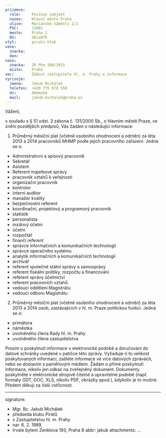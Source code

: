 ```yaml
---
prijemce: 
  role:     Povinný subjekt
  nazev:    Hlavní město Praha
  ulice:    Mariánské náměstí 2/2
  PSC:      11001
  mesto:    Praha 1
  DS:       48ia97h
styl:       pirati-klub
vase:
  znacka:   
  den:
nase:
  znacka:   ZK Pha 108/2015
  misto:    Praha
vec:        Žádost zastupitele hl. m. Prahy o informace
vyrizuje:   
  jmeno:    Jakub Michálek
  telefon:  +420 775 978 550
  ds:       4memzkm
  mail:     jakub.michalek@praha.eu
---
```


Vážení,

v souladu s § 51 odst. 3 zákona č. 131/2000 Sb., o hlavním městě Praze, ve znění pozdějších předpisů, Vás žádám o následující informace:

1. Průměrný měsíční plat (včetně osobního ohodnocení a odměn) za léta 2013 a 2014 pracovníků MHMP podle jejich pracovního zařazení. Jedná se o:

- Administrativní a spisový pracovník
- Sekretář
- Asistent
- Referent majetkové správy
- pracovník vztahů k veřejnosti
- organizační pracovník
- kontrolor
- interní auditor
- manažer kvality
- bezpečnostní referent
- koordinační, projektový a programový pracovník
- statistik
- personalista
- mzdový účetní
- účetní
- rozpočtář
- finančí referent
- správce informačních a komunikačních technologií
- správce operačního systému
- analytik informačních a komunikačních technologíí
- archivář
- referent společné státní správy a samosprávy
- referent fiskální politiky, rozpočtu a financování
- referent správy účetnictví
- referent pracovních vztahů
- vedoucí oddělení Magistrátu
- vedoucí odboru Magistrátu

2. Průměrný měsíční plat (včetně osobního ohodnocení a odměn) za léta 2013 a 2014 osob, zastávajících v hl. m. Praze politickou funkci. Jedná se o:

- primátora
- náměstka
- uvolněného člena Rady hl. m. Prahy
- uvolněného člena zastupitelstva

Prosím o poskytnutí informace v elektronické podobě a doručování do datové schránky uvedené v patičce této zprávy. Vyžaduje-li to velikost poskytovaných informací, zašlete informace ve více datových zprávách, nebo se dostavím s paměťovým médiem. Žádám o přímé poskytnutí informace, nikoliv jen odkaz na zveřejněný dokument. Dokumenty poskytněte v elektronické strojově čitelné a upravitelné podobě (např. formáty ODT, DOC, XLS, nikoliv PDF, obrázky apod.), kdykoliv je to možné. Předem děkuji za Vaši vstřícnost. 

---
signature:
  - Mgr. Bc. Jakub Michálek
  - předseda klubu Pirátů
  - v Zastupitelstvu hl. m. Prahy
  - nar. 6. 2. 1989, 
  - trvale bytem Zenklova 193, Praha 8
abbr:       jakub
attachments:
...
